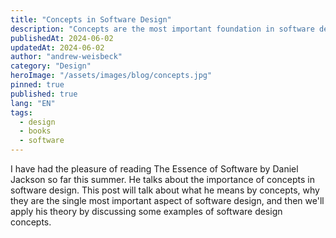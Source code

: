 ```yaml
---
title: "Concepts in Software Design"
description: "Concepts are the most important foundation in software design, according to The Essence of Software author, Daniel Jackson."
publishedAt: 2024-06-02
updatedAt: 2024-06-02
author: "andrew-weisbeck"
category: "Design"
heroImage: "/assets/images/blog/concepts.jpg"
pinned: true
published: true
lang: "EN"
tags:
  - design
  - books
  - software
---
```


I have had the pleasure of reading The Essence of Software by Daniel Jackson so far this summer. He talks about the importance of concepts in software design. This post will talk about what he means by concepts, why they are the single most important aspect of software design, and then we'll apply his theory by discussing some examples of software design concepts.